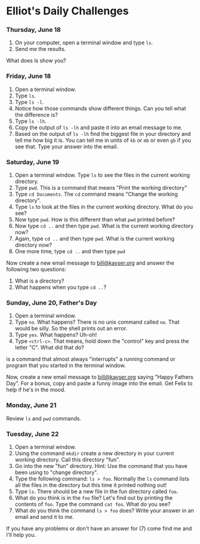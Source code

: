 # Elliot's Daily Challenges


### Thursday, June 18

1. On your computer, open a terminal window and type `ls`.
2. Send me the results.

What does ls show you?

### Friday, June 18

1. Open a terminal window.
2. Type `ls`.
3. Type `ls -l`.
4. Notice how those commands show different things.  Can you tell what the difference is?
5. Type `ls -lh`.
6. Copy the output of `ls -lh` and paste it into an email message to me.
7. Based on the output of `ls -lh` find the biggest file in your directory and tell me how big it is.  You can tell me in units of `kb` or `mb` or even `gb` if you see that.  Type your answer into the email.

### Saturday, June 19

1. Open a terminal window.  Type `ls` to see the files in the current working directory.
2. Type `pwd`.  This is a command that means "Print the working directory"
3. Type `cd Documents`.  The `cd` command means "Change the working directory".
4. Type `ls` to look at the files in the current working directory.  What do you see?
4. Now type `pwd`.  How is this different than what `pwd` printed before?
5. Now type `cd ..` and then type `pwd`.  What is the current working directory now?
6. Again, type `cd ..` and then type `pwd`.  What is the current working directory now?
7. One more time, type `cd ..` and then type `pwd`

Now create a new email message to bill@kayser.org and answer the following two questions:

1. What is a directory?
2. What happens when you type `cd ..`?

### Sunday, June 20, Father's Day

1. Open a terminal window.
2. Type `no`.  What happens?  There is no unix command called `no`.  That would be silly.  So the shell prints out an error.
3. Type `yes`.  What happens?  Uh-oh!
4. Type `<ctrl-c>`.  That means, hold down the "control" key and press the letter "C".  What did that do?

<ctrl-c> is a command that almost always "interrupts" a running command or program that you started in the terminal window.

Now, create a new email message to bill@kayser.org saying "Happy Fathers Day".  For a bonus, copy and paste a funny image into the email.  Get Felix to help if he's in the mood.

### Monday, June 21

Review `ls` and `pwd` commands.


### Tuesday, June 22

1. Open a terminal window.
2. Using the command `mkdir` create a new directory in your current working directory.  Call this directory "fun".
3. Go into the new "fun" directory.  Hint: Use the command that you have been using to "change directory".
4. Type the following command: `ls > foo`.  Normally the `ls` command lists all the files in the directory but this time it printed nothing out!  
5. Type `ls`.  There should be a new file in the fun directory called `foo`.
6. What do you think is in the `foo` file?  Let's find out by printing the contents of `foo`.  Type the command `cat foo`.  What do you see?
7. What do you think the command `ls > foo` does?  Write your answer in an email and send it to me.

If you have any problems or don't have an answer for (7) come find me and I'll help you.